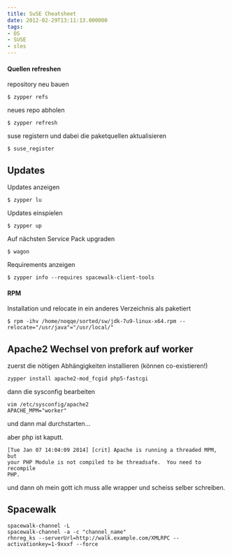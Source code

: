 ```yaml
---
title: SuSE Cheatsheet
date: 2012-02-29T13:11:13.000000
tags: 
- OS
- SUSE
- sles
---
```



#### Quellen refreshen

repository neu bauen

    $ zypper refs

neues repo abholen

    $ zypper refresh

suse registern und dabei die paketquellen aktualisieren

    $ suse_register

## Updates

Updates anzeigen

    $ zypper lu

Updates einspielen

    $ zypper up

Auf nächsten Service Pack upgraden

    $ wagon

Requirements anzeigen

    $ zypper info --requires spacewalk-client-tools

#### RPM

Installation und relocate in ein anderes Verzeichnis als paketiert

    $ rpm -ihv /home/noqqe/sorted/sw/jdk-7u9-linux-x64.rpm --relocate="/usr/java"="/usr/local/"

## Apache2 Wechsel von prefork auf worker

zuerst die nötigen Abhängigkeiten installieren (können co-existieren!)

    zypper install apache2-mod_fcgid php5-fastcgi

dann die sysconfig bearbeiten

    vim /etc/sysconfig/apache2
    APACHE_MPM="worker"

und dann mal durchstarten...

aber php ist kaputt.

    [Tue Jan 07 14:04:09 2014] [crit] Apache is running a threaded MPM, but
    your PHP Module is not compiled to be threadsafe.  You need to recompile
    PHP.

und dann oh mein gott ich muss alle wrapper und scheiss selber schreiben.

## Spacewalk

    spacewalk-channel -L
    spacewalk-channel -a -c "channel_name"
    rhnreg_ks --serverUrl=http://walk.example.com/XMLRPC --activationkey=1-9xxxf --force
